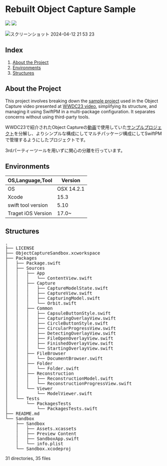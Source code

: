 # Rebuilt Object Capture Sample

<img src="https://img.shields.io/badge/-xcode-000000.svg?logo=Xcode&style=for-the-badge"> <img src="https://img.shields.io/badge/-swift-000000.svg?logo=Swift&style=for-the-badge">
  
![スクリーンショット 2024-04-12 21 53 23](https://github.com/MrSmart00/object-capture-sample-tweaks/assets/8654605/2c20bb0d-8ed6-4588-b058-61d66dbd1d56)


## Index

1. [About the Project](#about-the-project)
2. [Environments](#environments)
3. [Structures](#structures)


<!-- プロジェクトについて -->

## About the Project

This project involves breaking down the [sample project](https://developer.apple.com/documentation/RealityKit/guided-capture-sample) used in the Object Capture video presented at [WWDC23 video](https://developer.apple.com/videos/play/wwdc2023/10191/), simplifying its structure, and managing it using SwiftPM in a multi-package configuration. It separates concerns without using third-party tools.

WWDC23で紹介されたObject Captureの[動画](https://developer.apple.com/videos/play/wwdc2023/10191/)で使用していた[サンプルプロジェクト](https://developer.apple.com/documentation/RealityKit/guided-capture-sample)を分解し、よりシンプルな構成にしてマルチパッケージ構成にしてSwiftPMで管理するようにしたプロジェクトです。

3rdパーティーツールを用いずに関心の分離を行っています。

## Environments

<!-- 言語、フレームワーク、ミドルウェア、インフラの一覧とバージョンを記載 -->

| OS,Language,Tool  | Version |
| --------------------- | ---------- |
| OS                | OSX 14.2.1     |
| Xcode                | 15.3      |
| swift tool version | 5.10       |
| Traget iOS Version | 17.0~     |

## Structures

<pre>
.
├── LICENSE
├── ObjectCaptureSandbox.xcworkspace
├── Packages
│   ├── Package.swift
│   ├── Sources
│   │   ├── App
│   │   │   └── ContentView.swift
│   │   ├── Capture
│   │   │   ├── CaptureModelState.swift
│   │   │   ├── CaptureView.swift
│   │   │   ├── CapturingModel.swift
│   │   │   └── Orbit.swift
│   │   ├── Common
│   │   │   ├── CapsuleButtonStyle.swift
│   │   │   ├── CapturingOverlayView.swift
│   │   │   ├── CircleButtonStyle.swift
│   │   │   ├── CircularProgressView.swift
│   │   │   ├── DetectingOverlayView.swift
│   │   │   ├── FileOpenOverlayView.swift
│   │   │   ├── FinishedOverlayView.swift
│   │   │   └── StartingOverlayView.swift
│   │   ├── FileBrowser
│   │   │   └── DocumentBrowser.swift
│   │   ├── Folder
│   │   │   └── Folder.swift
│   │   ├── Reconstruction
│   │   │   ├── ReconstructionModel.swift
│   │   │   └── ReconstructionProgressView.swift
│   │   └── Viewer
│   │       └── ModelViewer.swift
│   └── Tests
│       └── PackagesTests
│           └── PackagesTests.swift
├── README.md
└── Sandbox
    ├── Sandbox
    │   ├── Assets.xcassets
    │   ├── Preview Content
    │   ├── SandboxApp.swift
    │   └── info.plist
    └── Sandbox.xcodeproj
</pre>
31 directories, 35 files
